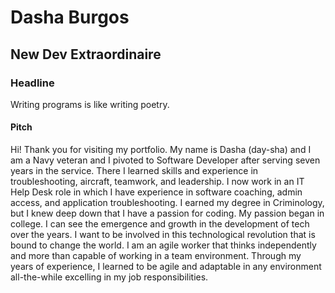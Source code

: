 # Dasha Burgos

## New Dev Extraordinaire

### Headline

Writing programs is like writing poetry.

#### Pitch

Hi! Thank you for visiting my portfolio. My name is Dasha (day-sha) and I am a Navy veteran and I pivoted to Software Developer after serving seven years in the service. There I learned skills and experience in troubleshooting, aircraft, teamwork, and leadership. I now work in an IT Help Desk role in which I have experience in software coaching, admin access, and application troubleshooting. I earned my degree in Criminology, but I knew deep down that I have a passion for coding. My passion began in college. I can see the emergence and growth in the development of tech over the years. I want to be involved in this technological revolution that is bound to change the world. I am an agile worker that thinks independently and more than capable of working in a team environment. Through my years of experience, I learned to be agile and adaptable in any environment all-the-while excelling in my job responsibilities.
